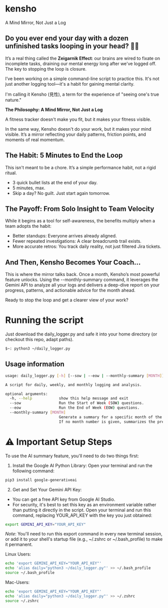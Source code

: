 # kensho
A Mind Mirror, Not Just a Log

## Do you ever end your day with a dozen unfinished tasks looping in your head? 🧠🔁
It’s a real thing called the **Zeigarnik Effect**: our brains are wired to fixate on incomplete tasks, draining our mental energy long after we've logged off. The key to stopping the loop is closure.

I’ve been working on a simple command-line script to practice this. It's not just another logging tool—it's a habit for gaining mental clarity.

I'm calling it Kensho (見性), a term for the experience of "seeing one's true nature."

**The Philosophy: A Mind Mirror, Not Just a Log**

A fitness tracker doesn't make you fit, but it makes your fitness visible.

In the same way, Kensho doesn't do your work, but it makes your mind visible. It’s a mirror reflecting your daily patterns, friction points, and moments of real momentum.

## The Habit: 5 Minutes to End the Loop
This isn't meant to be a chore. It’s a simple performance habit, not a rigid ritual.

- 3 quick bullet lists at the end of your day.
- 5 minutes, max.
- Skip a day? No guilt. Just start again tomorrow.

## The Payoff: From Solo Insight to Team Velocity
While it begins as a tool for self-awareness, the benefits multiply when a team adopts the habit:

- Better standups: Everyone arrives already aligned.
- Fewer repeated investigations: A clear breadcrumb trail exists.
- More accurate retros: You track daily reality, not just filtered Jira tickets.

## And Then, Kensho Becomes Your Coach...
This is where the mirror talks back. Once a month, Kensho’s most powerful feature unlocks. Using the --monthly-summary command, it leverages the Gemini API to analyze all your logs and delivers a deep-dive report on your progress, patterns, and actionable advice for the month ahead.

Ready to stop the loop and get a clearer view of your work?

# Running the script
Just download the daily_logger.py and safe it into your home directory (or checkout this repo, adapt paths).

```bash
$~: python3 ~/daily_logger.py
```

## Usage information

```bash
usage: daily_logger.py [-h] [--sow | --eow | --monthly-summary [MONTH]]

A script for daily, weekly, and monthly logging and analysis.

optional arguments:
  -h, --help            show this help message and exit
  --sow                 Run the Start of Week (SOW) questions.
  --eow                 Run the End of Week (EOW) questions.
  --monthly-summary [MONTH]
                        Generate a summary for a specific month of the current year (e.g., 5 for May).
                        If no month number is given, summarizes the previous full month.
```


# ⚠️ Important Setup Steps
To use the AI summary feature, you'll need to do two things first:

1. Install the Google AI Python Library: Open your terminal and run the following command:

```Bash
pip3 install google-generativeai
```

2. Get and Set Your Gemini API Key:

* You can get a free API key from Google AI Studio.
* For security, it's best to set this key as an environment variable rather than putting it directly in the script. Open your terminal and run this command, replacing YOUR_API_KEY with the key you just obtained:

```Bash
export GEMINI_API_KEY="YOUR_API_KEY"
```

_Note_: You'll need to run this export command in every new terminal session, or add it to your shell's startup file (e.g., ~/.zshrc or ~/.bash_profile) to make it permanent.


Linux Users:
```Bash
echo 'export GEMINI_API_KEY="YOUR_API_KEY"'
echo 'alias daily="python3 ~/daily_logger.py"' >> ~/.bash_profile
source ~/.bash_profile
```

Mac-Users:
```zsh
echo 'export GEMINI_API_KEY="YOUR_API_KEY"'
echo 'alias daily="python3 ~/daily_logger.py"' >> ~/.zshrc
source ~/.zshrc
```
